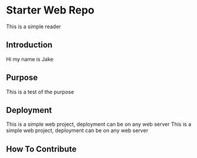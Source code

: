 # Starter Web Repo
This is a simple reader

## Introduction
Hi my name is Jake

## Purpose
This is a test of the purpose

## Deployment
This is a simple web project, deployment can be on any web server
This is a simple web project, deployment can be on any web server

## How To Contribute